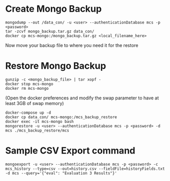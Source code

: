 # Create Mongo Backup

```
mongodump --out /data_con/ -u <user> --authenticationDatabase mcs -p <password>
tar -zcvf mongo_backup.tar.gz data_con/
docker cp mcs-mongo:/mongo_backup.tar.gz <local_filename_here>
```

Now move your backup file to where you need it for the restore


# Restore Mongo Backup

```
gunzip -c <mongo_backup_file> | tar xopf -
docker stop mcs-mongo
docker rm mcs-mongo
```

(Open the docker preferences and modify the swap parameter to have at least 3GB of swap memory)

```
docker-compose up -d 
docker cp data_con/ mcs-mongo:/mcs_backup_restore
docker exec -it mcs-mongo bash
mongorestore -u <user> --authenticationDatabase mcs -p <password> -d mcs ./mcs_backup_restore/mcs
```

# Sample CSV Export command
```
mongoexport -u <user> --authenticationDatabase mcs -p <password> -c mcs_history --type=csv --out=history.csv --fieldFile=historyFields.txt -d mcs --query='{"eval": "Evaluation 3 Results"}'
```
